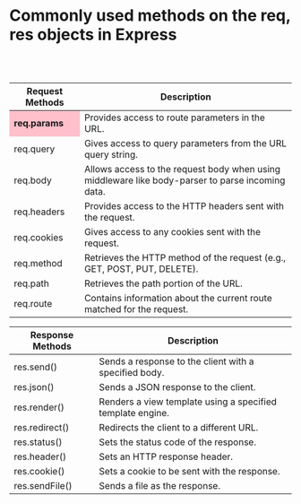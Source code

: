 <h1>Commonly used methods on the req, res objects in Express</h1>
<br />
<br />
<table>
  <thead>
    <tr>
      <th>Request Methods</th>
      <th>Description</th>
    </tr>
  </thead>
  <tbody>
    <tr>
      <td bgcolor="pink"><b>req.params</b></td>
      <td>Provides access to route parameters in the URL.</td>
    </tr>
    <tr>
      <td>req.query</td>
      <td>Gives access to query parameters from the URL query string.</td>
    </tr>
    <tr>
      <td>req.body</td>
      <td>Allows access to the request body when using middleware like body-parser to parse incoming data.</td>
    </tr>
    <tr>
      <td>req.headers</td>
      <td>Provides access to the HTTP headers sent with the request.</td>
    </tr>
    <tr>
      <td>req.cookies</td>
      <td>Gives access to any cookies sent with the request.</td>
    </tr>
    <tr>
      <td>req.method</td>
      <td>Retrieves the HTTP method of the request (e.g., GET, POST, PUT, DELETE).</td>
    </tr>
    <tr>
      <td>req.path</td>
      <td>Retrieves the path portion of the URL.</td>
    </tr>
    <tr>
      <td>req.route</td>
      <td>Contains information about the current route matched for the request.</td>
    </tr>
  </tbody>
</table>

<table>
  <thead>
    <tr>
      <th>Response Methods</th>
      <th>Description</th>
    </tr>
  </thead>
  <tbody>
    <tr>
      <td>res.send()</td>
      <td>Sends a response to the client with a specified body.</td>
    </tr>
    <tr>
      <td>res.json()</td>
      <td>Sends a JSON response to the client.</td>
    </tr>
    <tr>
      <td>res.render()</td>
      <td>Renders a view template using a specified template engine.</td>
    </tr>
    <tr>
      <td>res.redirect()</td>
      <td>Redirects the client to a different URL.</td>
    </tr>
    <tr>
      <td>res.status()</td>
      <td>Sets the status code of the response.</td>
    </tr>
    <tr>
      <td>res.header()</td>
      <td>Sets an HTTP response header.</td>
    </tr>
    <tr>
      <td>res.cookie()</td>
      <td>Sets a cookie to be sent with the response.</td>
    </tr>
    <tr>
      <td>res.sendFile()</td>
      <td>Sends a file as the response.</td>
    </tr>
  </tbody>
</table>
